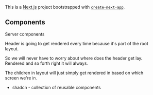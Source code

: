 This is a [Next.js](https://nextjs.org) project bootstrapped with [`create-next-app`](https://nextjs.org/docs/app/api-reference/cli/create-next-app).

## Components

Server components

Header is going to get rendered every time because it's part of the root layout.

So we will never have to worry about where does the header get lay. Rendered and so forth right it will always.

The children in layout will just simply get rendered in based on which screen we're in.

- shadcn - collection of reusable components
